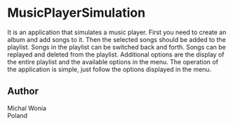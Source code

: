 # MusicPlayerSimulation

It is an application that simulates a music player. First you need to create an album and add songs to it. 
Then the selected songs should be added to the playlist. Songs in the playlist can be switched back and forth. 
Songs can be replayed and deleted from the playlist. Additional options are the display of the entire playlist and the available options in the menu. 
The operation of the application is simple, just follow the options displayed in the menu.

## Author
Michal Wonia <br/>
Poland
